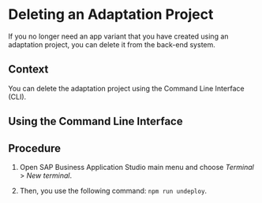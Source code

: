 <!-- loio3db61907573647ddad327763783a78dc -->

# Deleting an Adaptation Project

If you no longer need an app variant that you have created using an adaptation project, you can delete it from the back-end system.



<a name="loio3db61907573647ddad327763783a78dc__context_yzq_v4p_qlb"/>

## Context

You can delete the adaptation project using the Command Line Interface \(CLI\).

<a name="task_a5r_yym_vvb"/>

<!-- task\_a5r\_yym\_vvb -->

## Using the Command Line Interface



<a name="task_a5r_yym_vvb__steps_a2p_bzm_vvb"/>

## Procedure

1.  Open SAP Business Application Studio main menu and choose *Terminal* \> *New terminal*.

2.  Then, you use the following command: `npm run undeploy`.


